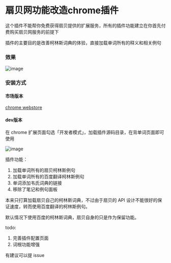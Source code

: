 扇贝网功能改造chrome插件
=====

这个插件不能帮你免费获得扇贝提供的扩展服务，所有的插件功能建立在你首先付费购买扇贝网服务的前提下

插件的主要目的是改善柯林斯词典的体验，直接加载单词所有的释义和相关例句

### 效果
![image](https://github.com/codepiano/shanbay-chrome-extension/blob/master/image/intro.jpg)

### 安装方式

#### 市场版本

[chrome webstore](https://chrome.google.com/webstore/detail/%E6%89%87%E8%B4%9D/aanmfalgnenapmgaeaknhahbclkbealk?hl=en-US)

#### dev版本

在 chrome 扩展页面勾选「开发者模式」，加载插件源码目录，在背单词页面即可使用

![image](https://github.com/codepiano/shanbay-chrome-extension/blob/master/image/install.jpg)

插件功能：

1. 加载单词所有的扇贝柯林斯例句
1. 加载单词所有的百度翻译柯林斯例句
1. 单词添加韦氏词典的链接
1. 移除了笔记和例句面板

本来只打算加载扇贝自己的柯林斯词典，不过由于扇贝的 API 设计不能很好的保证速度，转而使用百度翻译的柯林斯例句。

默认情况下使用百度的柯林斯词典，扇贝自身的只是作为保留功能。

todo:

1. 完善插件配置页面
1. 词根功能增强

有建议可以提 issue
